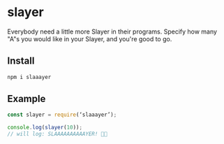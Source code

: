 # slayer
Everybody need a little more Slayer in their programs. Specify how many "A"s you would like in your Slayer, and you're good to go.

## Install
```javascript
npm i slaaayer
```

## Example
```javascript
const slayer = require(‘slaaayer’);

console.log(slayer(10));
// will log: SLAAAAAAAAAAYER! 🤘🏻
```
